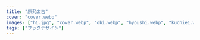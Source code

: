 ```yaml
---
title: "原発広告"
cover: "cover.webp"
images: ["h1.jpg", "cover.webp", "obi.webp", "hyoushi.webp", "kuchie1.webp", "kuchie2.webp"]
tags: ["ブックデザイン"]
---
```

